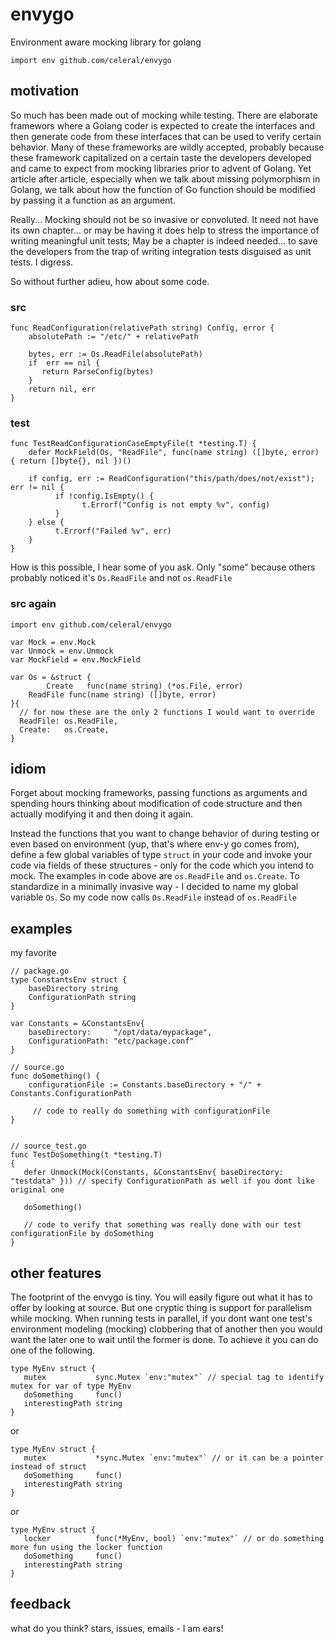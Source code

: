 # envygo
Environment aware mocking library for golang
```golang
import env github.com/celeral/envygo
```
## motivation
So much has been made out of mocking while testing. There are elaborate framewors where a Golang coder is expected to create the interfaces and then generate code from these interfaces that can be used to verify certain behavior. Many of these frameworks are wildly accepted, probably because these framework capitalized on a certain taste the developers developed and came to expect from mocking libraries prior to advent of Golang. Yet article after article, especially when we talk about missing polymorphism in Golang, we talk about how the function of Go function should be modified by passing it a function as an argument.

Really... Mocking should not be so invasive or convoluted. It need not have its own chapter... or may be having it does help to stress the importance of writing meaningful unit tests; May be a chapter is indeed needed... to save the developers from the trap of writing integration tests disguised as unit tests. I digress.

So without further adieu, how about some code. 

### src
```golang
func ReadConfiguration(relativePath string) Config, error {
    absolutePath := "/etc/" + relativePath

    bytes, err := Os.ReadFile(absolutePath)
    if  err == nil {
       return ParseConfig(bytes)
    }
    return nil, err
}
```

### test
```golang
func TestReadConfigurationCaseEmptyFile(t *testing.T) {
	defer MockField(Os, "ReadFile", func(name string) ([]byte, error) { return []byte{}, nil })()

	if config, err := ReadConfiguration("this/path/does/not/exist"); err != nil {
		  if !config.IsEmpty() {
			    t.Errorf("Config is not empty %v", config)
		  }
	} else {
		  t.Errorf("Failed %v", err)
	}
}
```

How is this possible, I hear some of you ask. Only "some" because others probably noticed it's `Os.ReadFile` and not `os.ReadFile`

### src again
```golang
import env github.com/celeral/envygo

var Mock = env.Mock
var Unmock = env.Unmock
var MockField = env.MockField
 
var Os = &struct {
        Create   func(name string) (*os.File, error)
	ReadFile func(name string) ([]byte, error)
}{
  // for now these are the only 2 functions I would want to override
  ReadFile: os.ReadFile,
  Create:   os.Create,
}
```

## idiom

Forget about mocking frameworks, passing functions as arguments and spending hours thinking about modification of code structure and then actually modifying it and then doing it again.

Instead the functions that you want to change behavior of during testing or even based on environment (yup, that's where env-y go comes from), define a few global variables of type `struct` in your code and invoke your code via fields of these structures - only for the code which you intend to mock. The examples in code above are `os.ReadFile` and `os.Create`. To standardize in a minimally invasive way - I decided to name my global variable `Os`. So my code now calls `Os.ReadFile` instead of `os.ReadFile`

## examples

my favorite

```golang
// package.go
type ConstantsEnv struct {
    baseDirectory string
    ConfigurationPath string
}

var Constants = &ConstantsEnv{
    baseDirectory:     "/opt/data/mypackage",
    ConfigurationPath: "etc/package.conf"
}

// source.go
func doSomething() {
    configurationFile := Constants.baseDirectory + "/" + Constants.ConfigurationPath

     // code to really do something with configurationFile
}


// source_test.go
func TestDoSomething(t *testing.T)
{
   defer Unmock(Mock(Constants, &ConstantsEnv{ baseDirectory: "testdata" })) // specify ConfigurationPath as well if you dont like original one

   doSomething()

   // code to verify that something was really done with our test configurationFile by doSomething
}
```

## other features

The footprint of the envygo is tiny. You will easily figure out what it has to offer by looking at source. But one cryptic thing is support for parallelism while mocking. When running tests in parallel, if you dont want one test's environment modeling (mocking) clobbering that of another then you would want the later one to wait until the former is done. To achieve it you can do one of the following.

```golang
type MyEnv struct {
   mutex           sync.Mutex `env:"mutex"` // special tag to identify mutex for var of type MyEnv
   doSomething     func()
   interestingPath string
}
```
or
```golang
type MyEnv struct {
   mutex           *sync.Mutex `env:"mutex"` // or it can be a pointer instead of struct
   doSomething     func()
   interestingPath string
}
```
or
```golang
type MyEnv struct {
   locker          func(*MyEnv, bool) `env:"mutex"` // or do something more fun using the locker function
   doSomething     func()
   interestingPath string
}
```

## feedback

what do you think? stars, issues, emails - I am ears!



